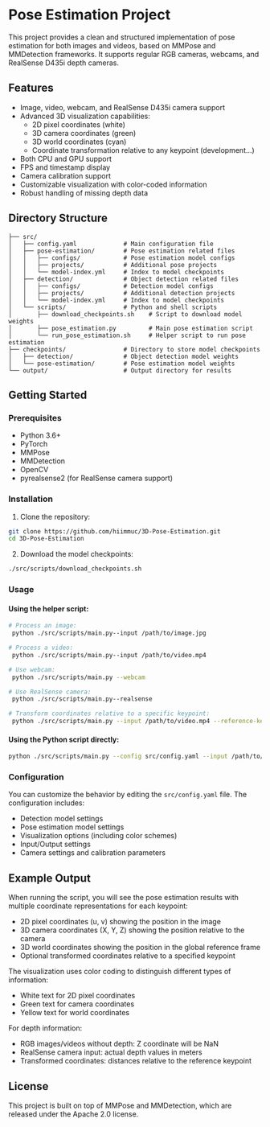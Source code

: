 # Pose Estimation Project

This project provides a clean and structured implementation of pose estimation for both images and videos, based on MMPose and MMDetection frameworks. It supports regular RGB cameras, webcams, and RealSense D435i depth cameras.

## Features

-   Image, video, webcam, and RealSense D435i camera support
-   Advanced 3D visualization capabilities:
    -   2D pixel coordinates (white)
    -   3D camera coordinates (green)
    -   3D world coordinates (cyan)
    -   Coordinate transformation relative to any keypoint (development...)
-   Both CPU and GPU support
-   FPS and timestamp display
-   Camera calibration support
-   Customizable visualization with color-coded information
-   Robust handling of missing depth data

## Directory Structure

```
├── src/
│   ├── config.yaml             # Main configuration file
│   ├── pose-estimation/        # Pose estimation related files
│   │   ├── configs/            # Pose estimation model configs
│   │   ├── projects/           # Additional pose projects
│   │   └── model-index.yml     # Index to model checkpoints
│   ├── detection/              # Object detection related files
│   │   ├── configs/            # Detection model configs
│   │   ├── projects/           # Additional detection projects
│   │   └── model-index.yml     # Index to model checkpoints
│   └── scripts/                # Python and shell scripts
│       ├── download_checkpoints.sh    # Script to download model weights
│       ├── pose_estimation.py         # Main pose estimation script
│       └── run_pose_estimation.sh     # Helper script to run pose estimation
├── checkpoints/                # Directory to store model checkpoints
│   ├── detection/              # Object detection model weights
│   └── pose-estimation/        # Pose estimation model weights
└── output/                     # Output directory for results
```

## Getting Started

### Prerequisites

-   Python 3.6+
-   PyTorch
-   MMPose
-   MMDetection
-   OpenCV
-   pyrealsense2 (for RealSense camera support)

### Installation

1. Clone the repository:

```bash
git clone https://github.com/hiimmuc/3D-Pose-Estimation.git
cd 3D-Pose-Estimation
```

2. Download the model checkpoints:

```bash
./src/scripts/download_checkpoints.sh
```

### Usage

#### Using the helper script:

```bash
# Process an image:
 python ./src/scripts/main.py--input /path/to/image.jpg

# Process a video:
 python ./src/scripts/main.py--input /path/to/video.mp4

# Use webcam:
 python ./src/scripts/main.py --webcam

# Use RealSense camera:
 python ./src/scripts/main.py--realsense

# Transform coordinates relative to a specific keypoint:
 python ./src/scripts/main.py --input /path/to/video.mp4 --reference-keypoint 0
```

#### Using the Python script directly:

```bash
python ./src/scripts/main.py --config src/config.yaml --input /path/to/image_or_video.jpg --calibration-file /path/to/calibration-file
```

### Configuration

You can customize the behavior by editing the `src/config.yaml` file. The configuration includes:

-   Detection model settings
-   Pose estimation model settings
-   Visualization options (including color schemes)
-   Input/Output settings
-   Camera settings and calibration parameters

## Example Output

When running the script, you will see the pose estimation results with multiple coordinate representations for each keypoint:

-   2D pixel coordinates (u, v) showing the position in the image
-   3D camera coordinates (X, Y, Z) showing the position relative to the camera
-   3D world coordinates showing the position in the global reference frame
-   Optional transformed coordinates relative to a specified keypoint

The visualization uses color coding to distinguish different types of information:

-   White text for 2D pixel coordinates
-   Green text for camera coordinates
-   Yellow text for world coordinates

For depth information:

-   RGB images/videos without depth: Z coordinate will be NaN
-   RealSense camera input: actual depth values in meters
-   Transformed coordinates: distances relative to the reference keypoint

## License

This project is built on top of MMPose and MMDetection, which are released under the Apache 2.0 license.
